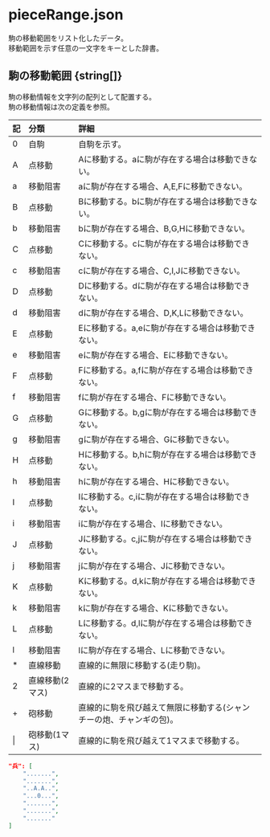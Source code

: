 # pieceRange.json
駒の移動範囲をリスト化したデータ。  
移動範囲を示す任意の一文字をキーとした辞書。

## 駒の移動範囲 {string[]}
駒の移動情報を文字列の配列として配置する。  
駒の移動情報は次の定義を参照。

|記|分類|詳細|
|:----|:----|:----|
|0|自駒|自駒を示す。|
|A|点移動|Aに移動する。aに駒が存在する場合は移動できない。|
|a|移動阻害|aに駒が存在する場合、A,E,Fに移動できない。|
|B|点移動|Bに移動する。bに駒が存在する場合は移動できない。|
|b|移動阻害|bに駒が存在する場合、B,G,Hに移動できない。|
|C|点移動|Cに移動する。cに駒が存在する場合は移動できない。|
|c|移動阻害|cに駒が存在する場合、C,I,Jに移動できない。|
|D|点移動|Dに移動する。dに駒が存在する場合は移動できない。|
|d|移動阻害|dに駒が存在する場合、D,K,Lに移動できない。|
|E|点移動|Eに移動する。a,eに駒が存在する場合は移動できない。|
|e|移動阻害|eに駒が存在する場合、Eに移動できない。|
|F|点移動|Fに移動する。a,fに駒が存在する場合は移動できない。|
|f|移動阻害|fに駒が存在する場合、Fに移動できない。|
|G|点移動|Gに移動する。b,gに駒が存在する場合は移動できない。|
|g|移動阻害|gに駒が存在する場合、Gに移動できない。|
|H|点移動|Hに移動する。b,hに駒が存在する場合は移動できない。|
|h|移動阻害|hに駒が存在する場合、Hに移動できない。|
|I|点移動|Iに移動する。c,iに駒が存在する場合は移動できない。|
|i|移動阻害|iに駒が存在する場合、Iに移動できない。|
|J|点移動|Jに移動する。c,jに駒が存在する場合は移動できない。|
|j|移動阻害|jに駒が存在する場合、Jに移動できない。|
|K|点移動|Kに移動する。d,kに駒が存在する場合は移動できない。|
|k|移動阻害|kに駒が存在する場合、Kに移動できない。|
|L|点移動|Lに移動する。d,lに駒が存在する場合は移動できない。|
|l|移動阻害|lに駒が存在する場合、Lに移動できない。|
|*|直線移動|直線的に無限に移動する(走り駒)。|
|2|直線移動(2マス)|直線的に2マスまで移動する。|
|+|砲移動|直線的に駒を飛び越えて無限に移動する(シャンチーの炮、チャンギの包)。|
|\||砲移動(1マス)|直線的に駒を飛び越えて1マスまで移動する。|


```json
"兵": [
	".......",
	".......",
	"..A.A..",
	"...0...",
	".......",
	".......",
	"......."
]
```
